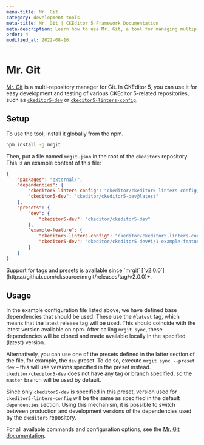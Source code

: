 ```yaml
---
menu-title: Mr. Git
category: development-tools
meta-title: Mr. Git | CKEditor 5 Framework Documentation
meta-description: Learn how to use Mr. Git, a tool for managing multiple CKEditor 5 repositories, streamlining cloning, updating, and linking packages.
order: 4
modified_at: 2022-08-16
---
```


# Mr. Git

[Mr. Git](https://github.com/cksource/mrgit) is a multi-repository manager for Git. In CKEditor&nbsp;5, you can use it for easy development and testing of various CKEditor&nbsp;5-related repositories, such as [`ckeditor5-dev`](https://github.com/ckeditor/ckeditor5-dev) or [`ckeditor5-linters-config`](https://github.com/ckeditor/ckeditor5-linters-config).

## Setup

To use the tool, install it globally from the npm.

```bash
npm install -g mrgit
```

Then, put a file named `mrgit.json` in the root of the `ckeditor5` repository. This is an example content of this file:

```json
{
	"packages": "external/",
	"dependencies": {
		"ckeditor5-linters-config": "ckeditor/ckeditor5-linters-config@latest",
		"ckeditor5-dev": "ckeditor/ckeditor5-dev@latest"
	},
	"presets": {
		"dev": {
			"ckeditor5-dev": "ckeditor/ckeditor5-dev"
		},
		"example-feature": {
			"ckeditor5-linters-config": "ckeditor/ckeditor5-linters-config#i/1-example-feature",
			"ckeditor5-dev": "ckeditor/ckeditor5-dev#i/1-example-feature"
		}
	}
}
```

<info-box>
    Support for tags and presets is available since `mrgit` [`v2.0.0`](https://github.com/cksource/mrgit/releases/tag/v2.0.0)+.
</info-box>

## Usage

In the example configuration file listed above, we have defined base dependencies that should be used. These use the `@latest` tag, which means that the latest release tag will be used. This should coincide with the latest version available on npm. After calling `mrgit sync`, these dependencies will be cloned and made available locally in the specified (latest) version.

Alternatively, you can use one of the presets defined in the latter section of the file, for example, the `dev` preset. To do so, execute `mrgit sync --preset dev` &ndash; this will use versions specified in the preset instead. `ckeditor/ckeditor5-dev` does not have any tag or branch specified, so the `master` branch will be used by default.

Since only `ckeditor5-dev` is specified in this preset, version used for `ckeditor5-linters-config` will be the same as specified in the default `dependencies` section. Using this mechanism, it is possible to switch between production and development versions of the dependencies used by the `ckeditor5` repository.

For all available commands and configuration options, see the [Mr. Git documentation](https://github.com/cksource/mrgit#mr-git).
